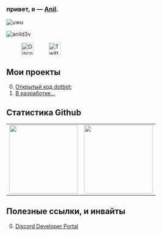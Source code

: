 ### привет, я — [Anil](https://discord.com/users/887303819300577291).
<div align="left"><img alt="uwu"src="https://discord.c99.nl/widget/theme-4/887303819300577291.png"></div>
<p align="left"> <img src="https://komarev.com/ghpvc/?username=anild3v&label=Profile%20views&color=767f8b&style=flat" alt="anild3v" /> </p> 
<p align="left">
&nbsp;&nbsp;&nbsp;&nbsp;&nbsp;&nbsp;&nbsp;&nbsp;&nbsp;
<a href="https://discord.com/users/808332105108553759" target="_blank"><img alt="Discord" title="Discord" height="32" width="32" src="https://raw.githubusercontent.com/peterthehan/peterthehan/master/assets/discord.svg"></a>&nbsp;&nbsp;&nbsp;&nbsp;&nbsp;&nbsp;&nbsp;&nbsp;&nbsp;
<a href="https://twitter.com/Whirl_21" target="_blank"><img alt="Twitter" src="https://raw.githubusercontent.com/peterthehan/peterthehan/master/assets/twitter.svg" alt="twitter" height="32" width="32" /></a>
</a>&nbsp;&nbsp;&nbsp;&nbsp;&nbsp;&nbsp;&nbsp;&nbsp;&nbsp;</a>&nbsp;&nbsp;&nbsp;&nbsp;&nbsp;&nbsp;&nbsp;&nbsp;&nbsp;


</p>


## Мои проекты

0. [Открытый код dotbot](https://github.com/nowertydev/opendot);
1. [В разработке...](https://www.youtube.com/watch?v=dQw4w9WgXcQ)

## Статистика Github

<table width="100%" align="center">
  <tr>
    <td>
<img height="180em" src="https://github-readme-stats.vercel.app/api?username=Anild3v&show_icons=true&hide_border=true&theme=tokyonight" /> </td>
 <td> <img height="180em" src="https://github-readme-stats.vercel.app/api/top-langs/?username=Anild3v&show_icons=true&hide_border=true&layout=compact&langs_count=8&theme=tokyonight"/> </td>
  </tr>
 <table>
   
## Полезные ссылки, и инвайты

0. [Discord Developer Portal](https://discord.dev)

